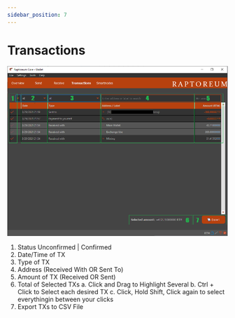 ```yaml
---
sidebar_position: 7
---
```


# Transactions

![Send Window](./assets/transactions.png)

1. Status  Unconfirmed |  Confirmed
2. Date/Time of TX
3. Type of TX
4. Address (Received With OR Sent To)
5. Amount of TX (Received OR Sent)
6. Total of Selected TXs
   a. Click and Drag to Highlight Several
   b. Ctrl + Click to Select each desired TX
   c. Click, Hold Shift, Click again to select everythingin between your clicks
7. Export TXs to CSV File
